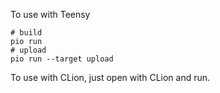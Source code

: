 To use with Teensy
```{bash}
# build
pio run
# upload
pio run --target upload
```

To use with CLion, just open with CLion and run.